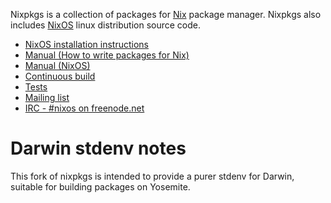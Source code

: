 Nixpkgs is a collection of packages for [Nix](https://nixos.org/nix/) package
manager. Nixpkgs also includes [NixOS](https://nixos.org/nixos/) linux distribution source code.

* [NixOS installation instructions](https://nixos.org/nixos/manual/#ch-installation)
* [Manual (How to write packages for Nix)](https://nixos.org/nixpkgs/manual/)
* [Manual (NixOS)](https://nixos.org/nixos/manual/)
* [Continuous build](https://hydra.nixos.org/jobset/nixos/trunk-combined)
* [Tests](https://hydra.nixos.org/job/nixos/trunk-combined/tested#tabs-constituents)
* [Mailing list](https://lists.science.uu.nl/mailman/listinfo/nix-dev)
* [IRC - #nixos on freenode.net](irc://irc.freenode.net/#nixos)

# Darwin stdenv notes

This fork of nixpkgs is intended to provide a purer stdenv for Darwin,
suitable for building packages on Yosemite.
